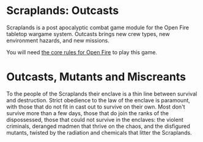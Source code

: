 **Scraplands: Outcasts**
=========================

Scraplands is a post apocalyptic combat game module for the Open Fire tabletop wargame system. Outcasts brings new crew types, new environment hazards, and new missions.

You will need [the core rules for Open Fire](https://github.com/open-source-tabletop/openfire/) to play this game.

# Outcasts, Mutants and Miscreants

To the people of the Scraplands their enclave is a thin line between survival and destruction. Strict obedience to the law of the enclave is paramount, with those that do not fit in cast out to survive on their own. Most don't survive more than a few days, those that do join the ranks of the dispossessed, those that could not survive in the enclaves: the violent criminals, deranged madmen that thrive on the chaos, and the disfigured mutants, twisted by the radiation and chemicals that litter the Scraplands.